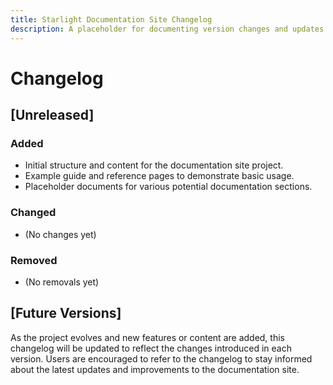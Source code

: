 ```yaml
---
title: Starlight Documentation Site Changelog
description: A placeholder for documenting version changes and updates to the Starlight documentation site project.
---
```


# Changelog

## [Unreleased]

### Added
* Initial structure and content for the documentation site project.
* Example guide and reference pages to demonstrate basic usage. 
* Placeholder documents for various potential documentation sections.

### Changed

* (No changes yet)

### Removed

* (No removals yet) 

## [Future Versions] 

As the project evolves and new features or content are added, this changelog will be updated to reflect the changes introduced in each version. Users are encouraged to refer to the changelog to stay informed about the latest updates and improvements to the documentation site. 
